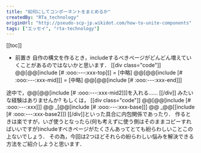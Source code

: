 ```yaml
---
title: "如何にしてコンポーネントをまとめるか"
createdBy: "RTa_technology"
originUrl: "http://pseudo-scp-jp.wikidot.com/how-to-unite-components"
tags: ["エッセイ", "rta-technology"]
---
```

[[toc]]
+ 前置き
自作の構文を作るとき，includeするべきページがどんどん増えていくことがあるのではないかと思います．
[[div class="code"]]
@@[@@[include [# :ooo:---:xxx-top]]]
= [中略]
@@[@@[include [# :ooo:---:xxx-mid]]]
= [中略]
@@[@@[include [# :ooo:---:xxx-end]]]

途中で，@@[@@[include [# :ooo:---:xxx-mid2]]]を入れる……
[[/div]]
みたいな経験はありませんか?
もしくは，
[[div class="code"]]
@@[@@[include [# :ooo:---:xxx]]]
@@ \_[@@[include [# :ooo:---:xxx-base]]]
@@    \_@@[[include [# :ooo:---:xxx-base2]]]
[[/div]]といった具合に内包関係であったり．
作るときは楽ですが，いざ使うとなったら(何も考えずに使う側はそのままコピーすればいいですが)includeすべきページがたくさんあってとても紛らわしいことこの上ないでしょう．
その為，今回は2つほどそれらの紛らわしい悩みを解決できる方法をご紹介しようと思います．